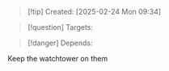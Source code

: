 
>[!tip] Created: [2025-02-24 Mon 09:34]

>[!question] Targets: 

>[!danger] Depends: 

Keep the watchtower on them